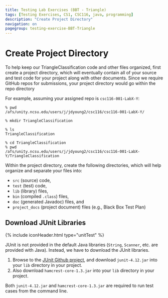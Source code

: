 ```yaml
---
title: Testing Lab Exercises (BBT - Triangle)
tags: [Testing Exercises, CS1, CSC116, java, programming]
description: "Create Project Directory"
navigation: on
pagegroup: testing-exercise-BBT-Triangle
---
```


# Create Project Directory

To help keep our TriangleClassification code and other files organized, first create a project directory, which will eventually contain all of your source and test code for your project along with other documents. Since we require GitHub repos for submissions, your project directory would go within the repo directory 


For example, assuming your assigned repo is `csc116-001-LabX-Y`:

```
% pwd
/afs/unity.ncsu.edu/users/j/jdyoung2/csc116/csc116-001-LabX-Y/

% mkdir TriangleClassification

% ls
TriangleClassification

% cd TriangleClassification
% pwd
/afs/unity.ncsu.edu/users/j/jdyoung2/csc116/csc116-001-LabX-Y/TriangleClassification

```

Within the project directory, create the following directories, which will help organize and separate your files into:
   * `src` (source) code,
   * `test` (test) code,
   * `lib` (library) files,
   * `bin` (compiled `.class`) files,
   * `doc` (generated Javadoc) files, and
   * `project_docs` (project document) files (e.g., Black Box Test Plan)


## Download JUnit Libraries
{% include iconHeader.html type="unitTest" %}

JUnit is not provided in the default Java libraries (`String`, `Scanner`, etc. are provided with Java). Instead, we have to download the JUnit libraries.

   1. Browse to the [JUnit Github project](https://github.com/junit-team/junit4/wiki/Download-and-Install), and download `junit-4.12.jar` into your `lib` directory in your project.
   2. Also download `hamcrest-core-1.3.jar` into your `lib` directory in your project.
   
Both `junit-4.12.jar` and `hamcrest-core-1.3.jar` are required to run test cases from the command line.